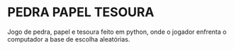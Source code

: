 # PEDRA PAPEL TESOURA

Jogo de pedra, papel e tesoura feito em python, onde o jogador enfrenta o computador a base de escolha aleatórias. 
